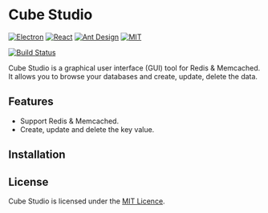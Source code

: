 Cube Studio
========
[![Electron](https://img.shields.io/badge/electron-^1.7.8-brightgreen.svg?style=flat-square)](https://github.com/electron/electron)
[![React](https://img.shields.io/badge/react-^16.0.0-brightgreen.svg?style=flat-square)](https://github.com/facebook/react)
[![Ant Design](https://img.shields.io/badge/ant--design-^3.0.2-yellowgreen.svg?style=flat-square)](https://github.com/ant-design/ant-design)
[![MIT](https://img.shields.io/dub/l/vibe-d.svg?style=flat-square)](http://opensource.org/licenses/MIT)

[![Build Status](https://travis-ci.org/fachilles/cube-studio.svg?branch=master)](https://travis-ci.org/fachilles/cube-studio)

Cube Studio is a graphical user interface (GUI) tool for Redis & Memcached. 
It allows you to browse your databases and create, update, delete the data.
                    
## Features
* Support Redis & Memcached.
* Create, update and delete the key value.

## Installation


## License
Cube Studio is licensed under the [MIT Licence](https://github.com/marmelab/admin-on-rest/blob/master/LICENSE.md).